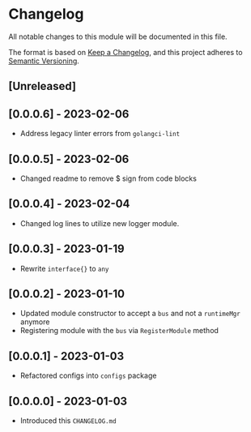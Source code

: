 # Changelog

All notable changes to this module will be documented in this file.

The format is based on [Keep a Changelog](https://keepachangelog.com/en/1.0.0/),
and this project adheres to [Semantic Versioning](https://semver.org/spec/v2.0.0.html).

## [Unreleased]

## [0.0.0.6] - 2023-02-06

- Address legacy linter errors from `golangci-lint`

## [0.0.0.5] - 2023-02-06

- Changed readme to remove $ sign from code blocks

## [0.0.0.4] - 2023-02-04

- Changed log lines to utilize new logger module.

## [0.0.0.3] - 2023-01-19

- Rewrite `interface{}` to `any`

## [0.0.0.2] - 2023-01-10

- Updated module constructor to accept a `bus` and not a `runtimeMgr` anymore
- Registering module with the `bus` via `RegisterModule` method

## [0.0.0.1] - 2023-01-03

- Refactored configs into `configs` package

## [0.0.0.0] - 2023-01-03

- Introduced this `CHANGELOG.md`

<!-- GITHUB_WIKI: changelog/telemetry -->
